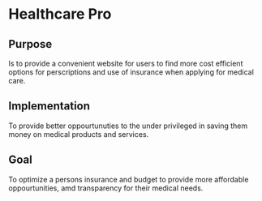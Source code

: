 # Healthcare Pro
## Purpose
Is to provide a convenient website for users to find more cost efficient options for perscriptions and use of insurance when applying for medical care.
## Implementation
To provide better oppourtunuties to the under privileged in saving them money on medical products and services.
## Goal
To optimize a persons insurance and budget to provide more affordable oppourtunities, amd transparency for their medical needs.



